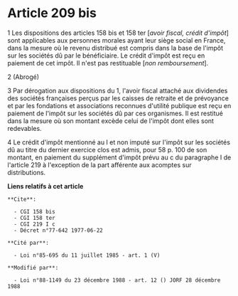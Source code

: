 # Article 209 bis

1  Les dispositions des articles 158 bis et 158 ter [*avoir fiscal, crédit d'impôt*] sont applicables aux personnes morales
ayant leur siège social en France, dans la mesure où le revenu distribué est compris dans la base de l'impôt sur les sociétés
dû par le bénéficiaire. Le crédit d'impôt est reçu en paiement de cet impôt. Il n'est pas restituable [*non remboursement*].

2  (Abrogé)

3  Par dérogation aux dispositions du 1, l'avoir fiscal attaché aux dividendes des sociétés françaises perçus par les caisses
de retraite et de prévoyance et par les fondations et associations reconnues d'utilité publique est reçu en paiement de
l'impôt sur les sociétés dû par ces organismes. Il est restitué dans la mesure où son montant excède celui de l'impôt dont
elles sont redevables.

4 Le crédit d'impôt mentionné au I et non imputé sur l'impôt sur les sociétés dû au titre du dernier exercice clos est admis,
pour 58 p. 100 de son montant, en paiement du supplément d'impôt prévu au c du paragraphe I de l'article 219 à l'exception de
la part afférente aux acomptes sur distributions.

**Liens relatifs à cet article**

	**Cite**:

	  - CGI 158 bis
	  - CGI 158 ter
	  - CGI 219 I c
	  - Décret n°77-642 1977-06-22

	**Cité par**:

	  - Loi n°85-695 du 11 juillet 1985 - art. 1 (V)

	**Modifié par**:

	  - Loi n°88-1149 du 23 décembre 1988 - art. 12 () JORF 28 décembre 1988
